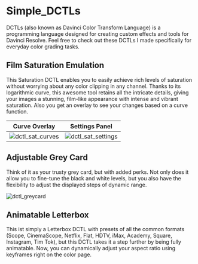 # Simple_DCTLs

DCTLs (also known as Davinci Color Transform Language) is a programming language designed for creating custom effects and tools for Davinci Resolve.
Feel free to check out these DCTLs I made specifically for everyday color grading tasks.


## Film Saturation Emulation

This Saturation DCTL enables you to easily achieve rich levels of saturation without worrying about any color clipping in any channel. Thanks to its logarithmic curve, this awesome tool retains all the intricate details, giving your images a stunning, film-like appearance with intense and vibrant saturation. Also you get an overlay to see your changes based on a curve function.

Curve Overlay             |  Settings Panel
:-------------------------:|:-------------------------:
![dctl_sat_curves](https://github.com/mitkunz/Simple_DCTLs/assets/143692878/351171e6-eb64-4fe7-a326-f1b81ffa8d95)  |  ![dctl_sat_settings](https://github.com/mitkunz/Simple_DCTLs/assets/143692878/d8197445-11db-4489-9a7b-a2f233b609d6)


## Adjustable Grey Card

Think of it as your trusty grey card, but with added perks. Not only does it allow you to fine-tune the black and white levels, but you also have the flexibility to adjust the displayed steps of dynamic range.

![dctl_greycard](https://github.com/mitkunz/Simple_DCTLs/assets/143692878/0872bebe-65f8-48d2-bed0-42ab808b7640)



## Animatable Letterbox

This ist simply a Letterbox DCTL with presets of all the common formats (Scope, CinemaScope, Netflix, Flat, HDTV, iMax, Academy, Square, Instagram, Tim Tok), but this DCTL takes it a step further by being fully animatable. Now, you can dynamically adjust your aspect ratio using keyframes right on the color page.
